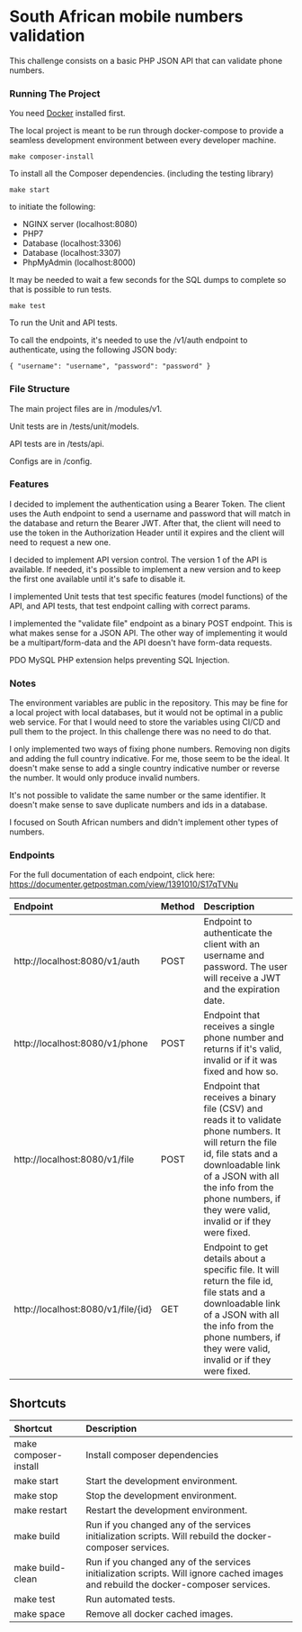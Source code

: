South African mobile numbers validation
==============

This challenge consists on a basic PHP JSON API that can validate phone numbers.

### Running The Project

You need [Docker](https://docker.com) installed first.

The local project is meant to be run through docker-compose to provide a seamless development environment between every developer machine.

`make composer-install`

To install all the Composer dependencies. (including the testing library)

`make start`

to initiate the following:
* NGINX server (localhost:8080)
* PHP7 
* Database (localhost:3306)
* Database (localhost:3307)
* PhpMyAdmin (localhost:8000)

It may be needed to wait a few seconds for the SQL dumps to complete so that is possible to run tests.

`make test`

To run the Unit and API tests.

To call the endpoints, it's needed to use the /v1/auth endpoint to authenticate, using the following JSON body:


`{
  "username": "username",
  "password": "password"
}`

### File Structure

The main project files are in /modules/v1.

Unit tests are in /tests/unit/models.

API tests are in /tests/api.

Configs are in /config.

### Features

I decided to implement the authentication using a Bearer Token. The client uses the Auth endpoint to send a username and password that will match in the database and return the Bearer JWT. After that, the client will need to use the token in the Authorization Header until it expires and the client will need to request a new one.

I decided to implement API version control. The version 1 of the API is available. If needed, it's possible to implement a new version and to keep the first one available until it's safe to disable it.

I implemented Unit tests that test specific features (model functions) of the API, and API tests, that test endpoint calling with correct params.

I implemented the "validate file" endpoint as a binary POST endpoint. This is what makes sense for a JSON API. The other way of implementing it would be a multipart/form-data and the API doesn't have form-data requests.

PDO MySQL PHP extension helps preventing SQL Injection.

### Notes

The environment variables are public in the repository. This may be fine for a local project with local databases, but it would not be optimal in a public web service. For that I would need to store the variables using CI/CD and pull them to the project. In this challenge there was no need to do that. 

I only implemented two ways of fixing phone numbers. Removing non digits and adding the full country indicative. For me, those seem to be the ideal. It doesn't make sense to add a single country indicative number or reverse the number. It would only produce invalid numbers.

It's not possible to validate the same number or the same identifier. It doesn't make sense to save duplicate numbers and ids in a database.

I focused on South African numbers and didn't implement other types of numbers.

### Endpoints

For the full documentation of each endpoint, click here:
https://documenter.getpostman.com/view/1391010/S17qTVNu

| Endpoint                           | Method    | Description                                                                                                                                   |
| :---                               | :---    | :---                                                                                                                                           |
| http://localhost:8080/v1/auth      |  POST   | Endpoint to authenticate the client with an username and password. The user will receive a JWT and the expiration date. |
| http://localhost:8080/v1/phone     |  POST  | Endpoint that receives a single phone number and returns if it's valid, invalid or if it was fixed and how so. |
| http://localhost:8080/v1/file      |  POST | Endpoint that receives a binary file (CSV) and reads it to validate phone numbers. It will return the file id, file stats and a downloadable link of a JSON with all the info from the phone numbers, if they were valid, invalid or if they were fixed. |
| http://localhost:8080/v1/file/{id} |  GET  | Endpoint to get details about a specific file. It will return the file id, file stats and a downloadable link of a JSON with all the info from the phone numbers, if they were valid, invalid or if they were fixed. |


## Shortcuts

| Shortcut                       | Description                                                                                                                                      |
| :---                           | :---                                                                                                                                              |
| make composer-install          |  Install composer dependencies                                                                                                               |
| make start                     |  Start the development environment.                                                                                                               |
| make stop                      |  Stop the development environment.                                                                                                                |
| make restart                   |  Restart the development environment.                                                                                                             |
| make build                     |  Run if you changed any of the services initialization scripts. Will rebuild the docker-composer services.                              |
| make build-clean               |  Run if you changed any of the services initialization scripts. Will ignore cached images and rebuild the docker-composer services.              |
| make test                      |  Run automated tests.                                                                  |
| make space                     |  Remove all docker cached images.                                                                |
